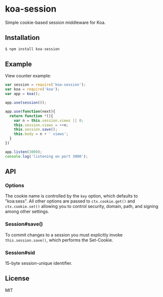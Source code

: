 
# koa-session

 Simple cookie-based session middleware for Koa.

## Installation

```js
$ npm install koa-session
```

## Example

  View counter example:

```js
var session = require('koa-session');
var koa = require('koa');
var app = koa();

app.use(session());

app.use(function(next){
  return function *(){
    var n = this.session.views || 0;
    this.session.views = ++n;
    this.session.save();
    this.body = n + ' views';
  }
})

app.listen(3000);
console.log('listening on port 3000');
```

## API

### Options

  The cookie name is controlled by the `key` option, which defaults
  to "koa:sess". All other options are passed to `ctx.cookie.get()` and
  `ctx.cookie.set()` allowing you to control security, domain, path,
  and signing among other settings.

### Session#save()

  To commit changes to a session you must explicitly invoke `this.session.save()`,
  which performs the Set-Cookie.

### Session#sid

  15-byte session-unique identifier.

## License

  MIT